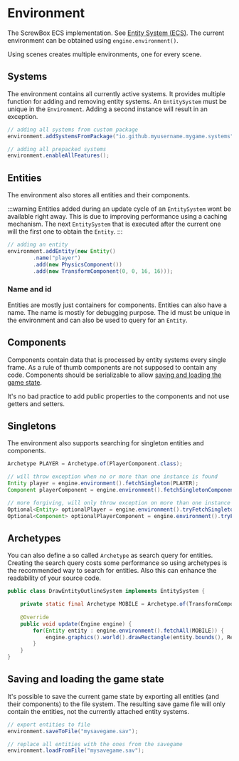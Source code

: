 # Environment

The ScrewBox ECS implementation.
See [Entity System (ECS)](../fundamentals/ecs).
The current environment can be obtained using `engine.environment()`.

Using scenes creates multiple environments, one for every scene.

## Systems

The environment contains all currently active systems.
It provides multiple function for adding and removing entity systems.
An `EntitySystem` must be unique in the `Environment`.
Adding a second instance will result in an exception.

``` java
// adding all systems from custom package
environment.addSystemsFromPackage("io.github.myusername.mygame.systems");

// adding all prepacked systems
environment.enableAllFeatures();
```

## Entities

The environment also stores all entities and their components.

:::warning
Entities added during an update cycle of an `EntitySystem` wont be available right away.
This is due to improving performance using a caching mechanism.
The next `EntitySystem` that is executed after the current one will the first one to obtain the `Entity`.
:::

``` java
// adding an entity
environment.addEntity(new Entity()
        .name("player")
        .add(new PhysicsComponent())
        .add(new TransformComponent(0, 0, 16, 16)));
```

### Name and id

Entities are mostly just containers for components.
Entities can also have a name.
The name is mostly for debugging purpose.
The id must be unique in the environment and can also be used to query for an `Entity`.

## Components

Components contain data that is processed by entity systems every single frame.
As a rule of thumb components are not supposed to contain any code.
Components should be serializable to allow [saving and loading the game state](#saving-and-loading-the-game-state).

It's no bad practice to add public properties to the components and not use getters and setters.

## Singletons

The environment also supports searching for singleton entities and components.


``` java
Archetype PLAYER = Archetype.of(PlayerComponent.class);

// will throw exception when no or more than one instance is found 
Entity player = engine.environment().fetchSingleton(PLAYER);
Component playerComponent = engine.environment().fetchSingletonComponent(PlayerComponent.class);

// more forgiving, will only throw exception on more than one instance
Optional<Entity> optionalPlayer = engine.environment().tryFetchSingleton(PLAYER);
Optional<Component> optionalPlayerComponent = engine.environment().tryFetchSingletonComponent(PlayerComponent.class);
```

## Archetypes

You can also define a so called `Archetype` as search query for entities.
Creating the search query costs some performance so using archetypes is the recommended way to search for entities.
Also this can enhance the readability of your source code.

``` java
public class DrawEntityOutlineSystem implements EntitySystem {

    private static final Archetype MOBILE = Archetype.of(TransformComponent.class);
            
    @Override
    public void update(Engine engine) {
        for(Entity entity : engine.environment().fetchAll(MOBILE)) {
            engine.graphics().world().drawRectangle(entity.bounds(), RectangleDrawOptions.outline(Color.RED));
        }
    }
}
```

## Saving and loading the game state

It's possible to save the current game state by exporting all entities (and their components) to the file system.
The resulting save game file will only contain the entities, not the currently attached entity systems.

``` java
// export entities to file
environment.saveToFile("mysavegame.sav");

// replace all entities with the ones from the savegame
environment.loadFromFile("mysavegame.sav");
```